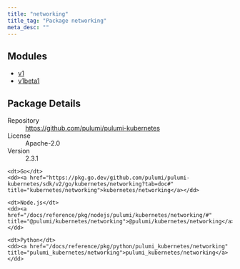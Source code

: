 ```yaml
---
title: "networking"
title_tag: "Package networking"
meta_desc: ""
---
```


<!-- WARNING: this file was generated by Pulumi Docs Generator. -->
<!-- Do not edit by hand unless you're certain you know what you are doing! -->



<h2 id="modules">Modules</h2>
<ul class="api">
    <li><a href="v1/" title="v1"><span class="symbol module"></span>v1</a></li>
    <li><a href="v1beta1/" title="v1beta1"><span class="symbol module"></span>v1beta1</a></li>
</ul>

<h2 id="package-details">Package Details</h2>
<dl class="package-details">
	<dt>Repository</dt>
	<dd><a href="https://github.com/pulumi/pulumi-kubernetes">https://github.com/pulumi/pulumi-kubernetes</a></dd>
	<dt>License</dt>
	<dd>Apache-2.0</dd>
	<dt>Version</dt>
	<dd>2.3.1</dd>
</dl>



<dl class="tabular">

    <dt>Go</dt>
    <dd><a href="https://pkg.go.dev/github.com/pulumi/pulumi-kubernetes/sdk/v2/go/kubernetes/networking?tab=doc#" title="kubernetes/networking">kubernetes/networking</a></dd>

    <dt>Node.js</dt>
    <dd><a href="/docs/reference/pkg/nodejs/pulumi/kubernetes/networking/#" title="@pulumi/kubernetes/networking">@pulumi/kubernetes/networking</a></dd>

    <dt>Python</dt>
    <dd><a href="/docs/reference/pkg/python/pulumi_kubernetes/networking" title="pulumi_kubernetes/networking">pulumi_kubernetes/networking</a></dd>

</dl>

